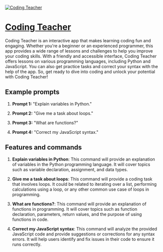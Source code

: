 [![Coding Teacher](https://files.oaiusercontent.com/file-GFPhcMUL7pk86xVUuHxLdxBq?se=2123-10-17T07%3A39%3A29Z&sp=r&sv=2021-08-06&sr=b&rscc=max-age%3D31536000%2C%20immutable&rscd=attachment%3B%20filename%3D6dc086bf-4146-447d-ae5b-ec423d92676e.png&sig=bgj/nF22IM5QG4/72/BH4uFq9CRyywSbJ8U/XREkwYM%3D)](https://chat.openai.com/g/g-xSlmDpwpi-coding-teacher)

# [Coding Teacher](https://chat.openai.com/g/g-xSlmDpwpi-coding-teacher)

Coding Teacher is an interactive app that makes learning coding fun and engaging. Whether you're a beginner or an experienced programmer, this app provides a wide range of lessons and challenges to help you improve your coding skills. With a friendly and accessible interface, Coding Teacher offers lessons on various programming languages, including Python and JavaScript. You can also get practice tasks and correct your syntax with the help of the app. So, get ready to dive into coding and unlock your potential with Coding Teacher!

## Example prompts

1. **Prompt 1:** "Explain variables in Python."

2. **Prompt 2:** "Give me a task about loops."

3. **Prompt 3:** "What are functions?"

4. **Prompt 4:** "Correct my JavaScript syntax."

## Features and commands

1. **Explain variables in Python**: This command will provide an explanation of variables in the Python programming language. It will cover topics such as variable declaration, assignment, and data types.

2. **Give me a task about loops**: This command will provide a coding task that involves loops. It could be related to iterating over a list, performing calculations using a loop, or any other common use case of loops in programming.

3. **What are functions?**: This command will provide an explanation of functions in programming. It will cover topics such as function declaration, parameters, return values, and the purpose of using functions in code.

4. **Correct my JavaScript syntax**: This command will analyze the provided JavaScript code and provide suggestions or corrections for any syntax errors. It will help users identify and fix issues in their code to ensure it runs correctly.
